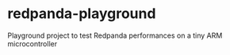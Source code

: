 # redpanda-playground
Playground project to test Redpanda performances on a tiny ARM microcontroller
